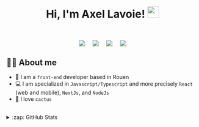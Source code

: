 <h1 align="center">
  Hi, I'm Axel Lavoie!
  <img src="https://media.giphy.com/media/hvRJCLFzcasrR4ia7z/giphy.gif" width="30">
</h1>

<br/>

<p align="center">
<a href="https://www.linkedin.com/in/axellavoie/" target="blank"><img align="center" src="https://img.shields.io/badge/Axel Lavoie-0077B5?style=for-the-badge&logo=linkedin&logoColor=white" /></a> &nbsp;&nbsp;&nbsp;  <a href="mailto:axel.lavoie@gmail.com" target="blank"><img align="center" src="https://img.shields.io/badge/axel.lavoie@gmail.com-D14836?style=for-the-badge&logo=gmail&logoColor=white" /></a>    &nbsp;&nbsp;&nbsp;       <a href="https://www.axel-lavoie.fr" target="blank"><img align="center" src="https://img.shields.io/badge/My_website-2daa83?style=for-the-badge&logoColor=white" /></a>    &nbsp;&nbsp;&nbsp;       <a href="https://www.github.com/Achaak" target="blank"><img align="center" src="https://img.shields.io/badge/Achaak-100000?style=for-the-badge&logo=github&logoColor=white" /></a>
</p>

## :sassy_man:  About me
- :school: I am a `front-end` developer based in Rouen
- :computer: I am specialized in `Javascript/Typescript` and more precisely `React` (web and mobile), `NextJs`, and `NodeJs`
- :cactus: I love `cactus`

<br/>

<details>
  <summary>:zap: GitHub Stats</summary>
|                                                                     Achaak's Stats                                                                     |
|:------------------------------------------------------------------------------------------------------------------------------------------------------:|
| ![Achaak's 𝚐𝚒𝚝𝚑𝚞𝚋 𝚐𝚛𝚊𝚙𝚑](https://activity-graph.herokuapp.com/graph?username=Achaak&theme=react-dark&hide_border=true&area=true) |
| [![Achaak's github stats](https://github-readme-stats.vercel.app/api?username=Achaak&show_icons=true&theme=radical&title_color=ffb134&text_color=6fa5e6&icon_color=ffbf78&bg_color=1a1c30&hide_border=true&count_private=true)](https://github.com/Achaak/Achaak)              | 
| [![Achaak's github stats lang](https://github-readme-stats.vercel.app/api/top-langs/?username=Achaak&layout=compact&show_icons=true&theme=radical&title_color=ffb134&text_color=6fa5e6&icon_color=ffbf78&bg_color=1a1c30&hide_border=true&count_private=true)](https://github.com/Achaak/Achaak)                   | 
</detail>
